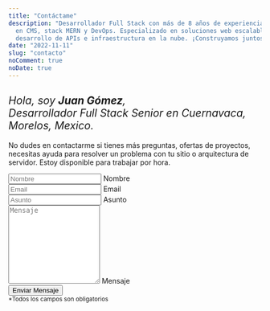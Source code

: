 ```yaml
---
title: "Contáctame"
description: "Desarrollador Full Stack con más de 8 años de experiencia
  en CMS, stack MERN y DevOps. Especializado en soluciones web escalables,
  desarrollo de APIs e infraestructura en la nube. ¡Construyamos juntos!"
date: "2022-11-11"
slug: "contacto"
noComment: true
noDate: true
---
```


<div class="contact-page">
  <div class="row">
    <div class="col">
      <h2 style="font-style: italic; font-weight: normal;">Hola, soy <span style="font-weight: bold;">Juan Gómez</span>,<br>
        Desarrollador Full Stack Senior en Cuernavaca, Morelos, Mexico.</h2>
      <p>No dudes en contactarme si tienes más preguntas, ofertas de proyectos,
        necesitas ayuda para resolver un problema con tu sitio o arquitectura
        de servidor. Estoy disponible para trabajar por hora.</p>
    </div>
    <div class="col">
      <div class="form-container">
        <form
          id="contact-form"
          method="post"
          class="responsive-form es"
        >
          <div class="field-container">
            <input type="text" id="name" name="name" placeholder="Nombre" required>
            <label for="name">Nombre</label>
          </div>
          <div class="field-container">
            <input type="email" id="email" name="email" placeholder="Email" required>
            <label for="email">Email</label>
          </div>
          <div class="field-container">
            <input type="text" id="subject" name="subject" placeholder="Asunto" required>
            <label for="subject">Asunto</label>
          </div>
          <div class="field-container">
            <textarea id="message" name="message" rows="10" placeholder="Mensaje" required></textarea>
            <label for="message">Mensaje</label>
          </div>
          <div class="g-recaptcha" data-sitekey="6LfH2-oiAAAAAO8yeRMVEugLESUVWaUe8qUtTNCn"
          aria-label="Por favor, complete el reCAPTCHA para verificar que no eres un robot."></div>
          <button type="submit">Enviar Mensaje</button>
          <br>
          <small>*Todos los campos son obligatorios</small>
        </form>
      </div>
    </div>
  </div>
</div>

<link href="https://cdn.jsdelivr.net/npm/@sweetalert2/theme-dark@4/dark.css" rel="stylesheet">
<script src="https://cdn.jsdelivr.net/npm/sweetalert2@11/dist/sweetalert2.min.js"></script>

<script>
  // Load reCAPTCHA API script
  var reCaptchaScript = document.createElement('script');
  reCaptchaScript.src = 'https://www.google.com/recaptcha/api.js';
  document.head.appendChild(reCaptchaScript);

  // Add event listener to contact form
  var form = document.getElementById('contact-form');
  form.addEventListener('submit', function(event) {
    event.preventDefault();

    // Get form data
    var name = document.getElementById('name').value;
    var email = document.getElementById('email').value;
    var subject = 'New message from JUANING.dev';
    var message = document.getElementById('message').value;
    var recaptchaResponse = grecaptcha.getResponse();

    // Verify reCAPTCHA response
    var response = grecaptcha.getResponse();
    if (!response) {
      Swal.fire({
        icon: 'error',
        title: 'Oh no...',
        text: 'Por favor completa la verificación reCAPTCHA.'
      });

      return;
    }

    // Send form data to Mailgun API
    var xhr = new XMLHttpRequest();
    xhr.open('POST', 'https://formsubmit.co/ajax/contact@juaning.dev');
    xhr.setRequestHeader('Content-Type', 'application/json');
    xhr.setRequestHeader('Accept', 'application/json');
    xhr.onreadystatechange = function() {
      if (xhr.readyState === XMLHttpRequest.DONE) {
        if (xhr.status === 200) {

          Swal.fire({
            icon: 'success',
            title: '¡Gracias por contactarme!',
            text: 'Agradezco tu interés y personalmente te responderé tan pronto como sea posible.'
          });

          // Clear form fields
          document.getElementById('contact-form').reset();
          grecaptcha.reset();
        } else {
          Swal.fire({
            icon: 'error',
            title: 'Oh no...',
            text: 'Lo siento, parece que algo salió mal con el envío. Te sugiero que lo intente de nuevo más tarde.'
          });
        }
      }
    };

    // Prepare form data as JSON
    var formData = {
      'name': name,
      'email': email,
      'subject': subject,
      'message': message
    };

    // Convert form data to JSON string
    var jsonData = JSON.stringify(formData);

    // Send form data to Firebase Function endpoint
    xhr.send(jsonData);
  });

  // Make reCaptcha compliance 508 valid.
  function addAriaLabelToRecaptcha() {
    const recaptchaContainer = document.getElementById('g-recaptcha-response');

    if (recaptchaContainer) {
      recaptchaContainer.setAttribute('aria-label', 'Esta es una respuesta de reCAPTCHA');
    }
  }

  // Create a new observer and specify what to observe
  const observer = new MutationObserver(addAriaLabelToRecaptcha);

  // Configure the observer to watch for changes in the target node's child list
  const config = { childList: true };

  // Start observing the target node for configured mutations
  observer.observe(document.body, config);
</script>

